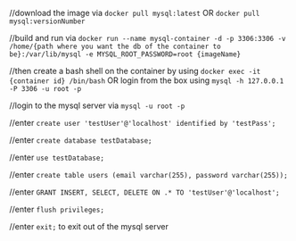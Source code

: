 //download the image via `docker pull mysql:latest` OR `docker pull mysql:versionNumber`

//build and run via `docker run --name mysql-container -d -p 3306:3306 -v /home/{path where you want the db of the container to be}:/var/lib/mysql -e MYSQL_ROOT_PASSWORD=root {imageName}` 

//then create a bash shell on the container by using `docker exec -it {container id} /bin/bash` OR login from the box using `mysql -h 127.0.0.1 -P 3306 -u root -p `

//login to the mysql server via `mysql -u root -p`

//enter `create user 'testUser'@'localhost' identified by 'testPass';`

//enter `create database testDatabase;`

//enter `use testDatabase;`

//enter `create table users (email varchar(255), password varchar(255));`

//enter `GRANT INSERT, SELECT, DELETE ON .* TO 'testUser'@'localhost';`

//enter `flush privileges;`

//enter `exit;` to exit out of the mysql server
